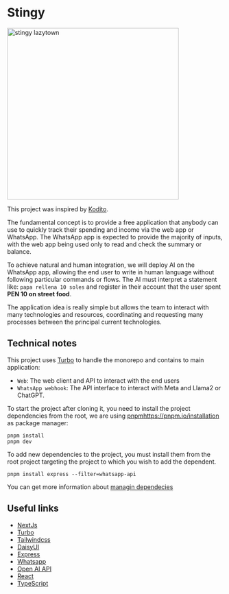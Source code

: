 # Stingy

<img src="https://w7.pngwing.com/pngs/334/1018/png-transparent-lazytown-character-youtube-prince-stingy-youtube.png" alt="stingy lazytown" width="400"/>

This project was inspired by [Kodito](https://www.kodito.pe/).

The fundamental concept is to provide a free application that anybody can use to quickly track their spending and income via the web app or WhatsApp. The WhatsApp app is expected to provide the majority of inputs, with the web app being used only to read and check the summary or balance.

To achieve natural and human integration, we will deploy AI on the WhatsApp app, allowing the end user to write in human language without following particular commands or flows. The AI must interpret a statement like: `papa rellena 10 soles` and register in their account that the user spent **PEN 10 on street food**.

The application idea is really simple but allows the team to interact with many technologies and resources, coordinating and requesting many processes between the principal current technologies.

## Technical notes

This project uses [Turbo](https://turbo.build/repo/docs) to handle the monorepo and contains to main application:

- `Web`: The web client and API to interact with the end users
- `WhatsApp webhook`: The API interface to interact with Meta and Llama2 or ChatGPT.

To start the project after cloning it, you need to install the project dependencies from the root, we are using [pnpm]()https://pnpm.io/installation as package manager:

```
pnpm install
pnpm dev
```

To add new dependencies to the project, you must install them from the root project targeting the project to which you wish to add the dependent.

`pnpm install express --filter=whatsapp-api`

You can get more information about [managin dependecies](https://turbo.build/repo/docs/crafting-your-repository/managing-dependencies)

## Useful links

- [NextJs](https://nextjs.org/)
- [Turbo](https://turbo.build/repo/docs)
- [⁠⁠Tailwindcss](https://tailwindcss.com/)
- [DaisyUI](https://daisyui.com/)
- [E⁠xpress](https://expressjs.com/en/5x/api.html)
- [Whatsapp](https://developers.facebook.com/docs/whatsapp/?locale=es_LA)
- [Open AI API](https://openai.com/index/openai-api/)
- [React](https://react.dev/learn)
- [TypeScript](https://www.typescriptlang.org/)
